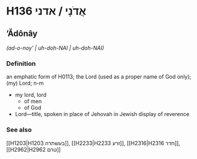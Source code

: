# H136 אֲדֹנָי / אדני

## ʼĂdônây

_(ad-o-noy' | uh-doh-NAI | uh-doh-NAI)_

### Definition

an emphatic form of H0113; the Lord (used as a proper name of God only); (my) Lord; n-m

- my lord, lord
  - of men
  - of God
- Lord—title, spoken in place of Jehovah in Jewish display of reverence

### See also

[[H1203|H1203 בעשתרה]], [[H2233|H2233 זרע]], [[H2316|H2316 חדר]], [[H2962|H2962 טרם]]
